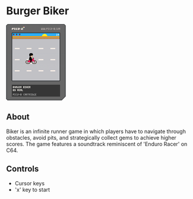 # Burger Biker

![Burger Biker](./burgerbiker.p8.png)

## About

Biker is an infinite runner game in which players have to navigate through obstacles, avoid pits, and strategically collect gems to achieve higher scores. The game features a soundtrack reminiscent of 'Enduro Racer' on C64.

## Controls

- Cursor keys
- 'x' key to start
